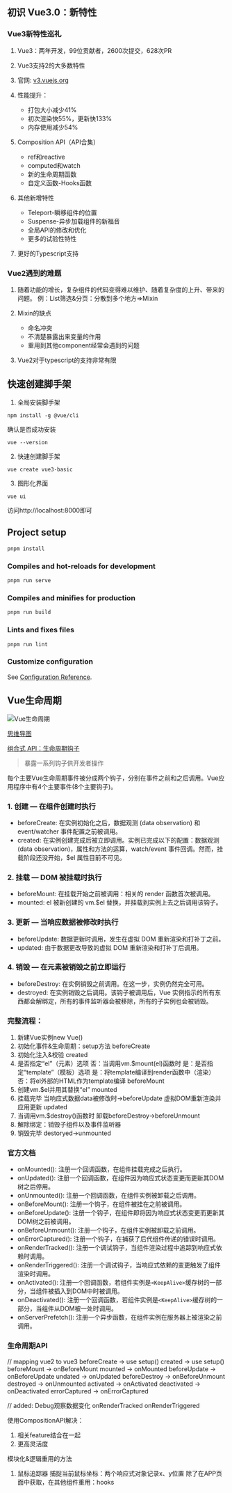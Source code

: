## 初识 Vue3.0：新特性
### Vue3新特性巡礼

1. Vue3：两年开发，99位贡献者，2600次提交，628次PR

2. Vue3支持2的大多数特性

3. 官网: [v3.vuejs.org](https://v3.vuejs.org)

4. 性能提升：
   - 打包大小减少41%
   - 初次渲染快55%，更新快133%
   - 内存使用减少54%

5. Composition API（API合集）
   - ref和reactive
   - computed和watch
   - 新的生命周期函数
   - 自定义函数-Hooks函数

6. 其他新增特性
   - Teleport-瞬移组件的位置
   - Suspense-异步加载组件的新福音
   - 全局API的修改和优化
   - 更多的试验性特性

7. 更好的Typescript支持

### Vue2遇到的难题

1. 随着功能的增长，复杂组件的代码变得难以维护、随着复杂度的上升、带来的问题。
    例：List筛选&分页：分散到多个地方=>Mixin

2. Mixin的缺点
   - 命名冲突
   - 不清楚暴露出来变量的作用
   - 重用到其他component经常会遇到的问题

3. Vue2对于typescript的支持非常有限

## 快速创建脚手架
1. 全局安装脚手架
```
npm install -g @vue/cli
```

确认是否成功安装
```
vue --version
```

2. 快速创建脚手架
```
vue create vue3-basic
```

3. 图形化界面
```
vue ui
```
访问http://localhost:8000即可

## Project setup
```
pnpm install
```

### Compiles and hot-reloads for development
```
pnpm run serve
```

### Compiles and minifies for production
```
pnpm run build
```

### Lints and fixes files
```
pnpm run lint
```

### Customize configuration
See [Configuration Reference](https://cli.vuejs.org/config/).


## Vue生命周期
![Vue生命周期](https://cn.vuejs.org/assets/lifecycle_zh-CN.W0MNXI0C.png)

[思维导图](https://whimsical.com/Djb2TcWsLTPeapFdM3NaX)

[组合式 API：生命周期钩子](https://cn.vuejs.org/api/composition-api-lifecycle.html)

> 暴露一系列钩子供开发者操作

每个主要Vue生命周期事件被分成两个钩子，分别在事件之前和之后调用。Vue应用程序中有4个主要事件(8个主要钩子)。

### 1. 创建 — 在组件创建时执行
- beforeCreate: 在实例初始化之后，数据观测 (data observation) 和 event/watcher 事件配置之前被调用。
- created: 在实例创建完成后被立即调用。实例已完成以下的配置：数据观测 (data observation)，属性和方法的运算，watch/event 事件回调。然而，挂载阶段还没开始，$el 属性目前不可见。

### 2. 挂载 — DOM 被挂载时执行
- beforeMount: 在挂载开始之前被调用：相关的 render 函数首次被调用。
- mounted: el 被新创建的 vm.$el 替换，并挂载到实例上去之后调用该钩子。
### 3. 更新 — 当响应数据被修改时执行
- beforeUpdate: 数据更新时调用，发生在虚拟 DOM 重新渲染和打补丁之前。
- updated: 由于数据更改导致的虚拟 DOM 重新渲染和打补丁后调用。
### 4. 销毁 — 在元素被销毁之前立即运行
- beforeDestroy: 在实例销毁之前调用。在这一步，实例仍然完全可用。
- destroyed: 在实例销毁之后调用。该钩子被调用后，Vue 实例指示的所有东西都会解绑定，所有的事件监听器会被移除，所有的子实例也会被销毁。

### 完整流程：
1. 新建Vue实例new Vue()
2. 初始化事件&生命周期：setup方法
beforeCreate
3. 初始化注入&校验
created
4. 是否指定“el”（元素）选项
否：当调用vm.$mount(el)函数时
是：是否指定“template”（模板）选项
   是：将template编译到render函数中（渲染）
   否：将el外部的HTML作为template编译
   beforeMount
5. 创建vm.$el并用其替换“el”
   mounted
6. 挂载完毕
   当响应式数据data被修改时->beforeUpdate
   虚拟DOM重新渲染并应用更新
   updated
7. 当调用vm.$destroy()函数时
   卸载beforeDestroy->beforeUnmount
8. 解除绑定：销毁子组件以及事件监听器
9. 销毁完毕
   destoryed->unmounted

### 官方文档
- onMounted(): 注册一个回调函数，在组件挂载完成之后执行。
- onUpdated(): 注册一个回调函数，在组件因为响应式状态变更而更新其DOM树之后停用。
- onUnmounted(): 注册一个回调函数，在组件实例被卸载之后调用。
- onBeforeMount(): 注册一个钩子，在组件被挂在之前被调用。
- onBeforeUpdate(): 注册一个钩子，在组件即将因为响应式状态变更而更新其DOM树之前被调用。
- onBeforeUnmount(): 注册一个钩子，在组件实例被卸载之前调用。
- onErrorCaptured(): 注册一个钩子，在捕获了后代组件传递的错误时调用。
- onRenderTracked(): 注册一个调试钩子，当组件渲染过程中追踪到响应式依赖时调用。
- onRenderTriggered(): 注册一个调试钩子，当响应式依赖的变更触发了组件渲染时调用。
- onActivated(): 注册一个回调函数，若组件实例是`<KeepAlive>`缓存树的一部分，当组件被插入到DOM中时被调用。
- onDeactivated(): 注册一个回调函数，若组件实例是`<KeepAlive>`缓存树的一部分，当组件从DOM被一处时调用。
- onServerPrefetch(): 注册一个异步函数，在组件实例在服务器上被渲染之前调用。

### 生命周期API
// mapping vue2 to vue3
beforeCreate -> use setup()
created -> use setup()
beforeMount -> onBeforeMount
mounted -> onMounted
beforeUpdate -> onBeforeUpdate
undated -> onUpdated
beforeDestroy -> onBeforeUnmount
destroyed -> onUnmounted
activated -> onActivated
deactivated -> onDeactivated
errorCaptured -> onErrorCaptured

// added: Debug观察数据变化
onRenderTracked
onRenderTriggered

使用CompositionAPI解决：
1. 相关feature结合在一起
2. 更高灵活度

模块化&逻辑重用的方法
1. 鼠标追踪器
   捕捉当前鼠标坐标：两个响应式对象记录x、y位置
   除了在APP页面中获取，在其他组件重用：hooks